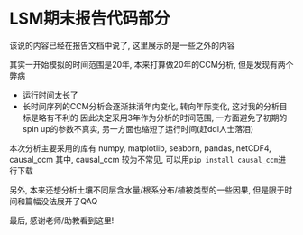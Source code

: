 # LSM期末报告代码部分

该说的内容已经在报告文档中说了, 这里展示的是一些之外的内容

其实一开始模拟的时间范围是20年, 本来打算做20年的CCM分析, 但是发现有两个弊病
- 运行时间太长了
- 长时间序列的CCM分析会逐渐抹消年内变化, 转向年际变化, 这对我的分析目标是略有不利的
因此决定采用3年作为分析的时间范围, 一方面避免了初期的spin up的参数不真实, 另一方面也缩短了运行时间(赶ddl人士落泪)

本次分析主要采用的库有 numpy, matplotlib, seaborn, pandas, netCDF4, causal_ccm
其中, causal_ccm 较为不常见, 可以用`pip install causal_ccm`进行下载

另外, 本来还想分析土壤不同层含水量/根系分布/植被类型的一些因果, 但是限于时间和篇幅没法展开了QAQ

最后, 感谢老师/助教看到这里!
